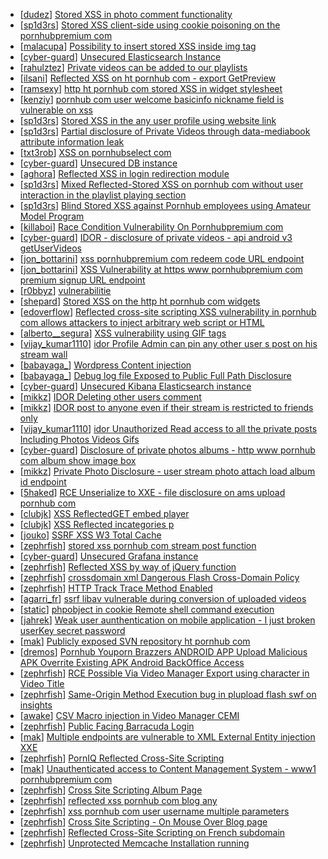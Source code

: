 * [[dudez](https://hackerone.com/dudez)] [Stored XSS in photo comment functionality](https://hackerone.com/reports/172227)
* [[sp1d3rs](https://hackerone.com/sp1d3rs)] [Stored XSS client-side using cookie poisoning on the pornhubpremium com](https://hackerone.com/reports/311948)
* [[malacupa](https://hackerone.com/malacupa)] [Possibility to insert stored XSS inside img tag](https://hackerone.com/reports/267643)
* [[cyber-guard](https://hackerone.com/cyber-guard)] [Unsecured Elasticsearch Instance](https://hackerone.com/reports/267161)
* [[rahulztez](https://hackerone.com/rahulztez)] [Private videos can be added to our playlists](https://hackerone.com/reports/246819)
* [[ilsani](https://hackerone.com/ilsani)] [Reflected XSS on ht pornhub com - export GetPreview](https://hackerone.com/reports/216469)
* [[ramsexy](https://hackerone.com/ramsexy)] [http  ht pornhub com stored XSS in widget stylesheet](https://hackerone.com/reports/207792)
* [[kenziy](https://hackerone.com/kenziy)] [pornhub com user welcome basicinfo nickname field is vulnerable on xss](https://hackerone.com/reports/241198)
* [[sp1d3rs](https://hackerone.com/sp1d3rs)] [Stored XSS in the any user profile using website link](https://hackerone.com/reports/242213)
* [[sp1d3rs](https://hackerone.com/sp1d3rs)] [Partial disclosure of Private Videos through data-mediabook attribute information leak](https://hackerone.com/reports/228495)
* [[txt3rob](https://hackerone.com/txt3rob)] [XSS on pornhubselect com](https://hackerone.com/reports/222556)
* [[cyber-guard](https://hackerone.com/cyber-guard)] [Unsecured DB instance](https://hackerone.com/reports/189192)
* [[aghora](https://hackerone.com/aghora)] [Reflected XSS in login redirection module](https://hackerone.com/reports/216806)
* [[sp1d3rs](https://hackerone.com/sp1d3rs)] [Mixed Reflected-Stored XSS on pornhub com without user interaction in the playlist playing section](https://hackerone.com/reports/222506)
* [[sp1d3rs](https://hackerone.com/sp1d3rs)] [Blind Stored XSS against Pornhub employees using Amateur Model Program](https://hackerone.com/reports/216379)
* [[killaboi](https://hackerone.com/killaboi)] [Race Condition Vulnerability On Pornhubpremium com](https://hackerone.com/reports/183624)
* [[cyber-guard](https://hackerone.com/cyber-guard)] [IDOR - disclosure of private videos - api android v3 getUserVideos](https://hackerone.com/reports/186279)
* [[jon_bottarini](https://hackerone.com/jon_bottarini)] [ xss pornhubpremium com  redeem code URL endpoint ](https://hackerone.com/reports/202536)
* [[jon_bottarini](https://hackerone.com/jon_bottarini)] [XSS Vulnerability at https  www pornhubpremium com premium signup URL endpoint ](https://hackerone.com/reports/202548)
* [[r0bbyz](https://hackerone.com/r0bbyz)] [vulnerabilitie](https://hackerone.com/reports/137723)
* [[shepard](https://hackerone.com/shepard)] [Stored XSS on the http  ht pornhub com widgets ](https://hackerone.com/reports/186613)
* [[edoverflow](https://hackerone.com/edoverflow)] [Reflected cross-site scripting XSS vulnerability in pornhub com allows attackers to inject arbitrary web script or HTML ](https://hackerone.com/reports/182132)
* [[alberto__segura](https://hackerone.com/alberto__segura)] [XSS vulnerability using GIF tags](https://hackerone.com/reports/191674)
* [[vijay_kumar1110](https://hackerone.com/vijay_kumar1110)] [ idor Profile Admin can pin any other user s post on his stream wall](https://hackerone.com/reports/138852)
* [[babayaga_](https://hackerone.com/babayaga_)] [Wordpress Content injection ](https://hackerone.com/reports/202949)
* [[babayaga_](https://hackerone.com/babayaga_)] [Debug log file Exposed to Public Full Path Disclosure ](https://hackerone.com/reports/202939)
* [[cyber-guard](https://hackerone.com/cyber-guard)] [Unsecured Kibana Elasticsearch instance](https://hackerone.com/reports/188482)
* [[mikkz](https://hackerone.com/mikkz)] [ IDOR Deleting other users comment](https://hackerone.com/reports/138243)
* [[mikkz](https://hackerone.com/mikkz)] [ IDOR post to anyone even if their stream is restricted to friends only](https://hackerone.com/reports/137954)
* [[vijay_kumar1110](https://hackerone.com/vijay_kumar1110)] [ idor Unauthorized Read access to all the private posts Including Photos Videos Gifs ](https://hackerone.com/reports/148764)
* [[cyber-guard](https://hackerone.com/cyber-guard)] [Disclosure of private photos albums - http  www pornhub com album show image box](https://hackerone.com/reports/167582)
* [[mikkz](https://hackerone.com/mikkz)] [Private Photo Disclosure - user stream photo attach load album id endpoint](https://hackerone.com/reports/141868)
* [[5haked](https://hackerone.com/5haked)] [ RCE Unserialize to XXE - file disclosure on ams upload pornhub com](https://hackerone.com/reports/142562)
* [[clubjk](https://hackerone.com/clubjk)] [XSS ReflectedGET  embed player ](https://hackerone.com/reports/138045)
* [[clubjk](https://hackerone.com/clubjk)] [XSS Reflected incategories p](https://hackerone.com/reports/138046)
* [[jouko](https://hackerone.com/jouko)] [SSRF  XSS W3 Total Cache ](https://hackerone.com/reports/138721)
* [[zephrfish](https://hackerone.com/zephrfish)] [ stored xss pornhub com stream post function](https://hackerone.com/reports/138075)
* [[cyber-guard](https://hackerone.com/cyber-guard)] [Unsecured Grafana instance](https://hackerone.com/reports/167585)
* [[zephrfish](https://hackerone.com/zephrfish)] [Reflected XSS by way of jQuery function](https://hackerone.com/reports/141493)
* [[zephrfish](https://hackerone.com/zephrfish)] [ crossdomain xml Dangerous Flash Cross-Domain Policy](https://hackerone.com/reports/105655)
* [[zephrfish](https://hackerone.com/zephrfish)] [HTTP Track Trace Method Enabled](https://hackerone.com/reports/119860)
* [[agarri_fr](https://hackerone.com/agarri_fr)] [ ssrf libav vulnerable during conversion of uploaded videos](https://hackerone.com/reports/111269)
* [[static](https://hackerone.com/static)] [ phpobject in cookie Remote shell command execution](https://hackerone.com/reports/141956)
* [[jahrek](https://hackerone.com/jahrek)] [Weak user aunthentication on mobile application - I just broken userKey secret password](https://hackerone.com/reports/138101)
* [[mak](https://hackerone.com/mak)] [Publicly exposed SVN repository ht pornhub com](https://hackerone.com/reports/72243)
* [[dremos](https://hackerone.com/dremos)] [ Pornhub  Youporn  Brazzers ANDROID APP  Upload Malicious APK  Overrite Existing APK  Android BackOffice Access ](https://hackerone.com/reports/142352)
* [[zephrfish](https://hackerone.com/zephrfish)] [RCE Possible Via Video Manager Export using  character in Video Title](https://hackerone.com/reports/146593)
* [[zephrfish](https://hackerone.com/zephrfish)] [ Same-Origin Method Execution bug in plupload flash swf on insights](https://hackerone.com/reports/138226)
* [[awake](https://hackerone.com/awake)] [CSV Macro injection in Video Manager CEMI ](https://hackerone.com/reports/137850)
* [[zephrfish](https://hackerone.com/zephrfish)] [Public Facing Barracuda Login](https://hackerone.com/reports/119918)
* [[mak](https://hackerone.com/mak)] [Multiple endpoints are vulnerable to XML External Entity injection XXE ](https://hackerone.com/reports/72272)
* [[zephrfish](https://hackerone.com/zephrfish)] [PornIQ Reflected Cross-Site Scripting](https://hackerone.com/reports/105486)
* [[mak](https://hackerone.com/mak)] [Unauthenticated access to Content Management System - www1 pornhubpremium com](https://hackerone.com/reports/72735)
* [[zephrfish](https://hackerone.com/zephrfish)] [Cross Site Scripting   Album Page](https://hackerone.com/reports/82929)
* [[zephrfish](https://hackerone.com/zephrfish)] [ reflected xss pornhub com  blog any](https://hackerone.com/reports/83566)
* [[zephrfish](https://hackerone.com/zephrfish)] [ xss pornhub com  user username  multiple parameters](https://hackerone.com/reports/100550)
* [[zephrfish](https://hackerone.com/zephrfish)] [Cross Site Scripting - On Mouse Over Blog page](https://hackerone.com/reports/100552)
* [[zephrfish](https://hackerone.com/zephrfish)] [Reflected Cross-Site Scripting on French subdomain](https://hackerone.com/reports/101108)
* [[zephrfish](https://hackerone.com/zephrfish)] [Unprotected Memcache Installation running](https://hackerone.com/reports/119871)
